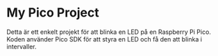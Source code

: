 # My Pico Project

Detta är ett enkelt projekt för att blinka en LED på en Raspberry Pi Pico. Koden använder Pico SDK för att styra en LED och få den att blinka i intervaller.

